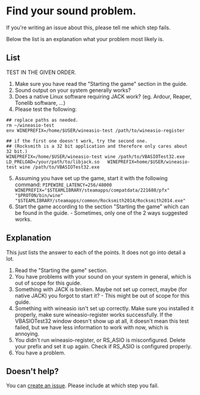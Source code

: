 # Find your sound problem.

If you're writing an issue about this, please tell me which step fails.

Below the list is an explanation what your problem most likely is.

## List

TEST IN THE GIVEN ORDER.

1. Make sure you have read the "Starting the game" section in the guide.
2. Sound output on your system generally works?
3. Does a native Linux software requiring JACK work? (eg. Ardour, Reaper, Tonelib software, ...)
4. Please test the following:

```
## replace paths as needed.
rm ~/wineasio-test
env WINEPREFIX=/home/$USER/wineasio-test /path/to/wineasio-register

## if the first one doesn't work, try the second one.
## (Rocksmith is a 32 bit application and therefore only cares about 32 bit.)
WINEPREFIX=/home/$USER/wineasio-test wine /path/to/VBASIOTest32.exe
LD_PRELOAD=/your/path/to/libjack.so   WINEPREFIX=home/$USER/wineasio-test wine /path/to/VBASIOTest32.exe
```

5. Assuming you have set up the game, start it with the following command: `PIPEWIRE_LATENCY=256/48000 WINEPREFIX="$STEAMLIBRARY/steamapps/compatdata/221680/pfx" "$PROTON/bin/wine" "$STEAMLIBRARY/steamapps/common/Rocksmith2014/Rocksmith2014.exe"`
6. Start the game according to the section "Starting the game" which can be found in the guide. - Sometimes, only one of the 2 ways suggested works.

## Explanation

This just lists the answer to each of the points. It does not go into detail a lot.

1. Read the "Starting the game" section.
2. You have problems with your sound on your system in general, which is out of scope for this guide.
3. Something with JACK is broken. Maybe not set up correct, maybe (for native JACK) you forgot to start it? - This might be out of scope for this guide.
4. Something with wineasio isn't set up correctly. Make sure you installed it properly, make sure wineasio-register works successfully. If the VBASIOTest32 window doesn't show up at all, it doesn't mean this test failed, but we have less information to work with now, which is annoying.
5. You didn't run wineasio-register, or RS_ASIO is misconfigured. Delete your prefix and set it up again. Check if RS_ASIO is configured properly.
6. You have a problem.

## Doesn't help?

You can [create an issue](https://github.com/theNizo/linux_rocksmith/issues/new?assignees=&labels=help+wanted&projects=&template=help-needed.md&title=). Please include at which step you fail.
